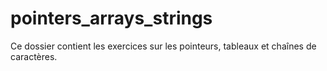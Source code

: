 # pointers_arrays_strings

Ce dossier contient les exercices sur les pointeurs, tableaux et chaînes de caractères.
